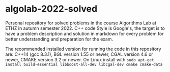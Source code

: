 # algolab-2022-solved

Personal repository for solved problems in the course Algorithms Lab at ETHZ in autumn semester 2022. C++ code Style is Google's, the target is to have a problem description and solution in markdown for every problem for better understanding and preparation for the exam.

The recommended installed version for running the code in this repository are: C++14 (gcc 8.3.1), BGL version 1.55 or newer, CGAL version 4.6 or newer, CMAKE version 3.2 or newer. On Linux install with `sudo apt-get install build-essential libboost-all-dev libcgal-dev cmake cmake-data`
